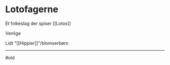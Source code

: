 # Lotofagerne
Et folkeslag der spiser [[Lotos]]

Venlige

Lidt "[[Hippier]]"/blomserbørn

---
#old 
